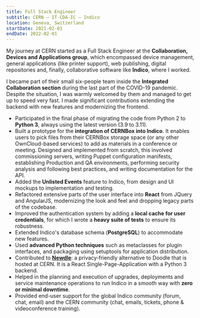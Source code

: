 ```yaml
---
title: Full Stack Engineer
subtitle: CERN — IT-CDA-IC — Indico
location: Geneva, Switzerland
startDate: 2021-02-01
endDate: 2022-02-01
---
```


My journey at CERN started as a Full Stack Engineer at the **Collaboration, Devices and Applications group**, which encompassed device management, general applications (like printer support), web publishing, digital repositories and, finally, collaborative software like **Indico**, where I worked.

I became part of their small six-people team inside the **Integrated Collaboration section** during the last part of the COVID-19 pandemic. Despite the situation, I was warmly welcomed by them and managed to get up to speed very fast. I made significant contributions extending the backend with new features and modernizing the frontend.

* Participated in the final phase of migrating the code from Python 2 to **Python 3**, always using the latest version (3.9 to 3.11).
* Built a prototype for the **integration of CERNBox into Indico**. It enables users to pick files from their CERNBox storage space (or any other OwnCloud-based services) to add as materials in a conference or meeting. Designed and implemented from scratch, this involved commissioning servers, writing Puppet configuration manifests, establishing Production and QA environments, performing security analysis and following best practices, and writing documentation for the API.
* Added the **Unlisted Events** feature to Indico, from design and UI mockups to implementation and testing.
* Refactored extensive parts of the user interface into **React** from JQuery and AngularJS, modernizing the look and feel and dropping legacy parts of the codebase.
* Improved the authentication system by adding a **local cache for user credentials**, for which I wrote a **heavy suite of tests** to ensure its robustness.
* Extended Indico's database schema (**PostgreSQL**) to accommodate new features.
* Used **advanced Python techniques** such as metaclasses for plugin interfaces, and packaging using setuptools for application distribution.
* Contributed to **[Newdle](https://newdle.cern.ch)**: a privacy‑friendly alternative to Doodle that is hosted at CERN. It is a React Single-Page-Application with a Python 3 backend.
* Helped in the planning and execution of upgrades, deployments and service maintenance operations to run Indico in a smooth way with **zero or minimal downtime**.
* Provided end-user support for the global Indico community (forum, chat, email) and the CERN community (chat, emails, tickets, phone & videoconference training).
